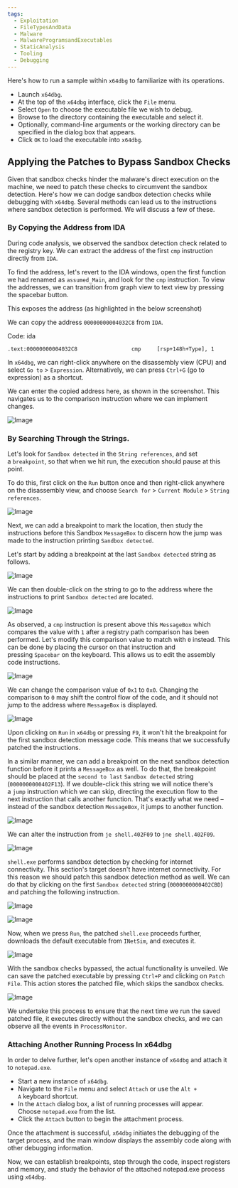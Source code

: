 ```yaml
---
tags:
  - Exploitation
  - FileTypesAndData
  - Malware
  - MalwareProgramsandExecutables
  - StaticAnalysis
  - Tooling
  - Debugging
---
```


Here's how to run a sample within `x64dbg` to familiarize with its operations.
- Launch `x64dbg`.
- At the top of the `x64dbg` interface, click the `File` menu.
- Select `Open` to choose the executable file we wish to debug.
- Browse to the directory containing the executable and select it.
- Optionally, command-line arguments or the working directory can be specified in the dialog box that appears.
- Click `OK` to load the executable into `x64dbg`.

## Applying the Patches to Bypass Sandbox Checks

Given that sandbox checks hinder the malware's direct execution on the machine, we need to patch these checks to circumvent the sandbox detection. Here's how we can dodge sandbox detection checks while debugging with `x64dbg`. Several methods can lead us to the instructions where sandbox detection is performed. We will discuss a few of these.

### By Copying the Address from IDA

During code analysis, we observed the sandbox detection check related to the registry key. We can extract the address of the first `cmp` instruction directly from `IDA`.

To find the address, let's revert to the IDA windows, open the first function we had renamed as `assumed_Main`, and look for the `cmp` instruction. To view the addresses, we can transition from graph view to text view by pressing the spacebar button.

This exposes the address (as highlighted in the below screenshot)

We can copy the address `00000000004032C8` from `IDA`.

Code: ida

```ida
.text:00000000004032C8                 cmp     [rsp+148h+Type], 1
```

In `x64dbg`, we can right-click anywhere on the disassembly view (CPU) and select `Go to` > `Expression`. Alternatively, we can press `Ctrl+G` (go to expression) as a shortcut.

We can enter the copied address here, as shown in the screenshot. This navigates us to the comparison instruction where we can implement changes.

![Image](https://academy.hackthebox.com/storage/modules/227/ida_027_addresscp.png)

### By Searching Through the Strings.

Let's look for `Sandbox detected` in the `String references`, and set a `breakpoint`, so that when we hit run, the execution should pause at this point.

To do this, first click on the `Run` button once and then right-click anywhere on the disassembly view, and choose `Search for` > `Current Module` > `String references`.

![Image](https://academy.hackthebox.com/storage/modules/227/x64dbg_002_strings_.png)

Next, we can add a breakpoint to mark the location, then study the instructions before this Sandbox `MessageBox` to discern how the jump was made to the instruction printing `Sandbox detected`.

Let's start by adding a breakpoint at the last `Sandbox detected` string as follows.

![Image](https://academy.hackthebox.com/storage/modules/227/x64dbg_002_strings__.png)

We can then double-click on the string to go to the address where the instructions to print `Sandbox detected` are located.

![Image](https://academy.hackthebox.com/storage/modules/227/x64dbg_003_cmp.png)

As observed, a `cmp` instruction is present above this `MessageBox` which compares the value with `1` after a registry path comparison has been performed. Let's modify this comparison value to match with `0` instead. This can be done by placing the cursor on that instruction and pressing `Spacebar` on the keyboard. This allows us to edit the assembly code instructions.

![Image](https://academy.hackthebox.com/storage/modules/227/x64dbg_004_assemble_patch1.png)

We can change the comparison value of `0x1` to `0x0`. Changing the comparison to `0` may shift the control flow of the code, and it should not jump to the address where `MessageBox` is displayed.

![Image](https://academy.hackthebox.com/storage/modules/227/x64dbg_004_patch1.png)

Upon clicking on `Run` in `x64dbg` or pressing `F9`, it won't hit the breakpoint for the first sandbox detection message code. This means that we successfully patched the instructions.

In a similar manner, we can add a breakpoint on the next sandbox detection function before it prints a `MessageBox` as well. To do that, the breakpoint should be placed at the `second to last` `Sandbox detected` string (`0000000000402F13`). If we double-click this string we will notice there's a `jump` instruction which we can skip, directing the execution flow to the next instruction that calls another function. That's exactly what we need – instead of the sandbox detection `MessageBox`, it jumps to another function.

![Image](https://academy.hackthebox.com/storage/modules/227/x64dbg_005_patch2.png)

We can alter the instruction from `je shell.402F09` to `jne shell.402F09`.

![Image](https://academy.hackthebox.com/storage/modules/227/x64dbg_006_jne.png)

`shell.exe` performs sandbox detection by checking for internet connectivity. This section's target doesn't have internet connectivity. For this reason we should patch this sandbox detection method as well. We can do that by clicking on the first `Sandbox detected` string (`0000000000402CBD`) and patching the following instruction.

![Image](https://academy.hackthebox.com/storage/modules/227/patch3.png)

![Image](https://academy.hackthebox.com/storage/modules/227/patch3_.png)

Now, when we press `Run`, the patched `shell.exe` proceeds further, downloads the default executable from `INetSim`, and executes it.

![Image](https://academy.hackthebox.com/storage/modules/227/both_messagebox.png)

With the sandbox checks bypassed, the actual functionality is unveiled. We can save the patched executable by pressing `Ctrl+P` and clicking on `Patch File`. This action stores the patched file, which skips the sandbox checks.

![Image](https://academy.hackthebox.com/storage/modules/227/patch3__.png)

We undertake this process to ensure that the next time we run the saved patched file, it executes directly without the sandbox checks, and we can observe all the events in `ProcessMonitor`.

### Attaching Another Running Process In x64dbg

In order to delve further, let's open another instance of `x64dbg` and attach it to `notepad.exe`.

- Start a new instance of `x64dbg`.
- Navigate to the `File` menu and select `Attach` or use the `Alt + A` keyboard shortcut.
- In the `Attach` dialog box, a list of running processes will appear. Choose `notepad.exe` from the list.
- Click the `Attach` button to begin the attachment process.

Once the attachment is successful, `x64dbg` initiates the debugging of the target process, and the main window displays the assembly code along with other debugging information.

Now, we can establish breakpoints, step through the code, inspect registers and memory, and study the behavior of the attached notepad.exe process using `x64dbg`.